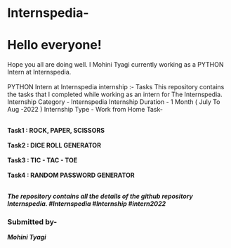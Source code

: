 # Internspedia-

<h1>Hello everyone!</h1> Hope you all are doing well. I Mohini Tyagi currently working as a PYTHON Intern at Internspedia.<br><br>
 PYTHON Intern at Internspedia internship :-
   Tasks This repository contains the tasks that I completed while working as an intern for The Internspedia. Internship Category - Internspedia Internship Duration - 1 Month ( July To Aug -2022 ) Internship Type - Work from Home Task- <b><br><br> <p>
   Task1 : ROCK, PAPER, SCISSORS<br><br>
   Task2 : DICE ROLL GENERATOR<br><br>
   Task3 : TIC - TAC - TOE<br><br>
   Task4 : RANDOM PASSWORD GENERATOR<br><br>
   
  <i> The repository contains all the details of the github repository Internspedia. #Internspedia #Internship #intern2022</i>
</p>
<h3>Submitted by- </h3> <i><b>Mohini Tyagi </b></i>
